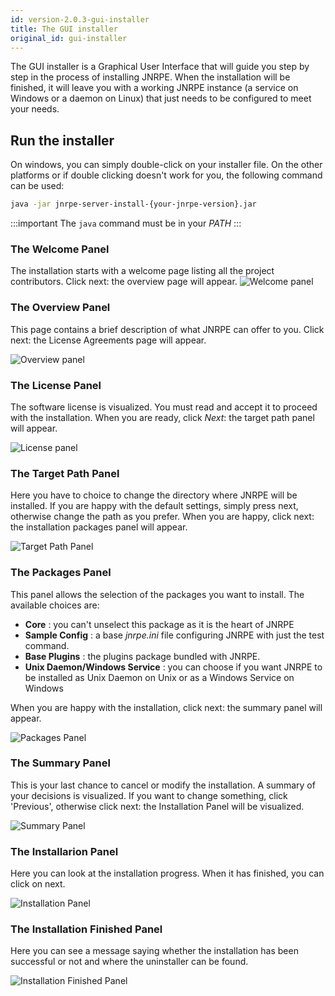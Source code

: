 ```yaml
---
id: version-2.0.3-gui-installer
title: The GUI installer
original_id: gui-installer
---
```


The GUI installer is a Graphical User Interface that will guide you step by step in the process of installing JNRPE. 
When the installation will be finished, it will leave you with a working JNRPE instance (a service on Windows or a 
daemon on Linux) that just needs to be configured to meet your needs.

## Run the installer
On windows, you can simply double-click on your installer file. On the other platforms or if double clicking 
doesn't work for you, the following command can be used:

```bash
java -jar jnrpe-server-install-{your-jnrpe-version}.jar
```

:::important
The `java` command must be in your _PATH_
:::

### The Welcome Panel

The installation starts with a welcome page listing all the project contributors. Click next: the overview page will
appear.
![Welcome panel](../assets/installation/welcome.png)

### The Overview Panel
This page contains a brief description of what JNRPE can offer to you. Click next: the License Agreements page will 
appear.

![Overview panel](../assets/installation/overview.png)

### The License Panel
The software license is visualized. 
You must read and accept it to proceed with the installation. 
When you are ready, click _Next_: the target path panel will appear.

![License panel](../assets/installation/license.png)

### The Target Path Panel
Here you have to choice to change the directory where JNRPE will be installed. If you are happy with the 
default settings, simply press next, otherwise change the path as you prefer. 
When you are happy, click next: the installation packages panel will appear.

![Target Path Panel](../assets/installation/targetpath.png)

### The Packages Panel

This panel allows the selection of the packages you want to install. The available choices are:

* **Core** : you can't unselect this package as it is the heart of JNRPE
* **Sample Config** : a base _jnrpe.ini_ file configuring JNRPE with just the test command.
* **Base Plugins** : the plugins package bundled with JNRPE.
* **Unix Daemon/Windows Service** : you can choose if you want JNRPE to be installed as Unix Daemon on Unix or as a Windows Service on Windows

When you are happy with the installation, click next: the summary panel will appear.

![Packages Panel](../assets/installation/packages.png)

### The Summary Panel

This is your last chance to cancel or modify the installation. A summary of your decisions is visualized. If you want to change 
something, click 'Previous', otherwise click next: the Installation Panel will be visualized.

![Summary Panel](../assets/installation/summary.png)

### The Installarion Panel

Here you can look at the installation progress. When it has finished, you can click on next.

![Installation Panel](../assets/installation/installation.png)

### The Installation Finished Panel

Here you can see a message saying whether the installation has been successful or not 
and where the uninstaller can be found.

![Installation Finished Panel](../assets/installation/finished.png)